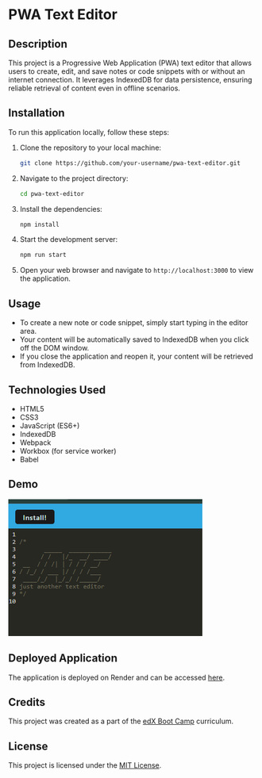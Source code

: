 # PWA Text Editor

## Description

This project is a Progressive Web Application (PWA) text editor that allows users to create, edit, and save notes or code snippets with or without an internet connection. It leverages IndexedDB for data persistence, ensuring reliable retrieval of content even in offline scenarios.

## Installation

To run this application locally, follow these steps:

1. Clone the repository to your local machine:

   ```bash
   git clone https://github.com/your-username/pwa-text-editor.git
   ```

2. Navigate to the project directory:

   ```bash
   cd pwa-text-editor
   ```

3. Install the dependencies:

   ```bash
   npm install
   ```

4. Start the development server:

   ```bash
   npm run start
   ```

5. Open your web browser and navigate to `http://localhost:3000` to view the application.

## Usage

- To create a new note or code snippet, simply start typing in the editor area.
- Your content will be automatically saved to IndexedDB when you click off the DOM window.
- If you close the application and reopen it, your content will be retrieved from IndexedDB.

## Technologies Used

- HTML5
- CSS3
- JavaScript (ES6+)
- IndexedDB
- Webpack
- Workbox (for service worker)
- Babel

## Demo

![Website Demo](assets/JATE.png)

## Deployed Application

The application is deployed on Render and can be accessed [here](https://readify-pwa-text-editor.onrender.com).

## Credits

This project was created as a part of the [edX Boot Camp](https://bootcamp.edx.org/) curriculum.

## License

This project is licensed under the [MIT License](LICENSE).
